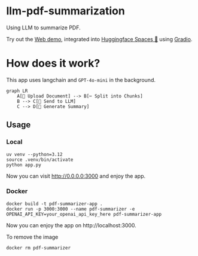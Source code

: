 # llm-pdf-summarization
Using LLM to summarize PDF. 

Try out the [Web demo](https://huggingface.co/spaces/hermanda/pdf-summarizer), integrated into [Huggingface Spaces 🤗](https://huggingface.co/spaces) using [Gradio](https://github.com/gradio-app/gradio). 

# How does it work?
This app uses langchain and `GPT-4o-mini` in the background.
```mermaid
graph LR
    A[📄 Upload Document] --> B[✂️ Split into Chunks]
    B --> C[🤖 Send to LLM]
    C --> D[📝 Generate Summary]
```

## Usage

### Local
```
uv venv --python=3.12
source .venv/bin/activate
python app.py
```
Now you can visit http://0.0.0.0:3000 and enjoy the app.

### Docker
```
docker build -t pdf-summarizer-app .
docker run -p 3000:3000 --name pdf-summarizer -e OPENAI_API_KEY=your_openai_api_key_here pdf-summarizer-app
```
Now you can enjoy the app on http://localhost:3000. 

To remove the image
```
docker rm pdf-summarizer
```
